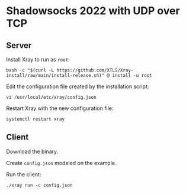 # Shadowsocks 2022 with UDP over TCP

## Server

Install Xray to run as `root`:

```
bash -c "$(curl -L https://github.com/XTLS/Xray-install/raw/main/install-release.sh)" @ install -u root
```

Edit the configuration file created by the installation script:

```
vi /usr/local/etc/xray/config.json
```

Restart Xray with the new configuration file:

```
systemctl restart xray
```

## Client

Download the binary.

Create `config.json` modeled on the example.

Run the client:

```
./xray run -c config.json
```
